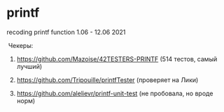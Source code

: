# printf
recoding printf function 1.06 - 12.06 2021

 Чекеры:
 1. https://github.com/Mazoise/42TESTERS-PRINTF (514 тестов, самый лучший)
 
 2. https://github.com/Tripouille/printfTester (проверяет на Лики)
 
 3. https://github.com/alelievr/printf-unit-test (не пробовала, но вроде норм)
